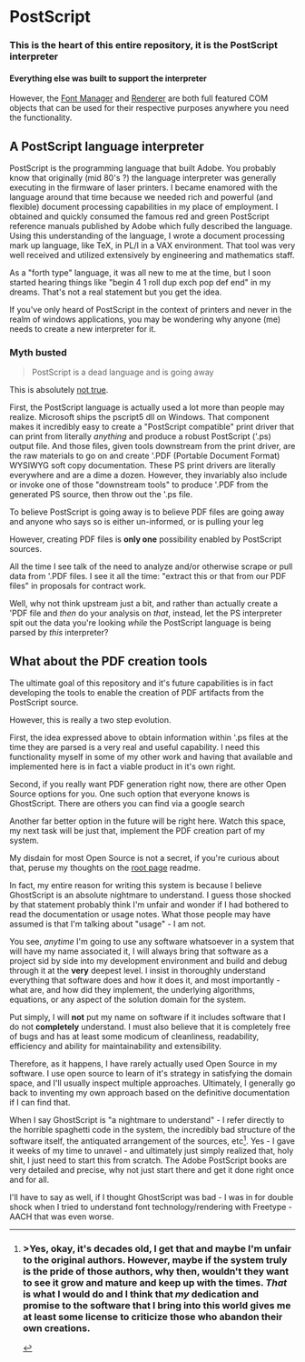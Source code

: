# PostScript

### This is the heart of this entire repository, it **is** the PostScript interpreter

#### Everything else was built to support the interpreter

However, the [Font Manager](../EnVisioNateSW_FontManager) and [Renderer](../EnVisioNateSW_Renderer) are both full featured COM objects that can be used for their respective purposes anywhere you need the functionality.

## A PostScript language interpreter

PostScript is the programming language that built Adobe. You probably know that originally (mid 80's ?) the language interpreter was generally executing in the firmware of laser printers. 
I became enamored with the language around that time because we needed rich and powerful (and flexible) document processing capabilities in my place of employment.
I obtained and quickly consumed the famous red and green PostScript reference manuals published by Adobe which fully described the language.
Using this understanding of the language, I wrote a document processing mark up language, like TeX, in PL/I in a VAX environment. That tool was very well
received and utilized extensively by engineering and mathematics staff.

As a "forth type" language, it was all new to me at the time, but I soon started hearing things like "begin 4 1 roll dup exch pop def end" in my dreams.
That's not a real statement but you get the idea.

If you've only heard of PostScript in the context of printers and never in the realm of windows applications, you may be wondering why anyone (me) needs to create a new interpreter for it.

### Myth busted

> PostScript is a dead language and is going away

This is absolutely <u>not true</u>.

First, the PostScript language is actually used a lot more than people may realize. Microsoft ships the pscript5 dll on Windows. That component makes it incredibly easy to create a
"PostScript compatible" print driver that can print from literally *anything* and produce a robust PostScript ('.ps) output file. And those files, given tools downstream from the print driver, are the
raw materials to go on and create '.PDF (Portable Document Format) WYSIWYG soft copy documentation. These PS print drivers are literally everywhere and are a dime a dozen. However, they invariably 
also include or invoke one of those "downstream tools" to produce '.PDF from the generated PS source, then throw out the '.ps file.

To believe PostScript is going away is to believe PDF files are going away and anyone who says so is either un-informed, or is pulling your leg

However, creating PDF files is **only one** possibility enabled by PostScript sources.

All the time I see talk of the need to analyze and/or otherwise scrape or pull data from '.PDF files. I see it all the time: "extract this or that 
from our PDF files" in proposals for contract work.

Well, why not think upstream just a bit, and rather than actually create a 'PDF file and *then* do your analysis on *that*, instead, 
let the PS interpreter spit out the data you're looking *while* the PostScript language is being parsed by *this* interpreter?

## What about the PDF creation tools

The ultimate goal of this repository and it's future capabilities is in fact developing the tools to enable the creation of PDF artifacts from the PostScript source.

However, this is really a two step evolution. 

First, the idea expressed above to obtain information within '.ps files at the time they are parsed is a very real
and useful capability. I need this functionality myself in some of my other work and having that available and implemented here is in fact a viable product in it's own right.

Second, if you really want PDF generation right now, there are other Open Source options for you. 
One such option that everyone knows is GhostScript. There are others you can find via a google search

Another far better option in the future will be right here. Watch this space, my next task will be just that, implement the PDF creation part of my system.

My disdain for most Open Source is not a secret, if you're curious about that, peruse my thoughts on the [root page](../) readme.

In fact, my entire reason for writing this system is because I believe GhostScript is an absolute nightmare to understand.
I guess those shocked by that statement probably think I'm unfair and wonder if I had bothered to read the documentation or usage notes.
What those people may have assumed is that I'm talking about "usage" - I am not.

You see, *anytime* I'm going to use any software whatsoever in a system that will have my name associated it, I will always bring that software as a project sid by side into my
development environment and build and debug through it at the **very** deepest level. I insist in thoroughly understand everything that software
does and how it does it, and most importantly - what are, and how did they implement, the underlying algorithms, equations, or any aspect
of the solution domain for the system.

Put simply, I will **not** put my name on software if it includes software that I do not **completely** understand. I must also believe that it is completely free 
of bugs and has at least some modicum of cleanliness, readability, efficiency and ability for maintainability and extensibility.

Therefore, as it happens, I have rarely actually used Open Source in my software. I use open source to learn of it's strategy in satisfying the domain space, and I'll
usually inspect multiple approaches. Ultimately, I generally go back to inventing my own approach based on the definitive documentation if I can find that.

When I say GhostScript is "a nightmare to understand" - I refer directly to the horrible spaghetti code in the system, the incredibly bad structure of the
software itself, the antiquated arrangement of the sources, etc[^1]. Yes - I gave it weeks of my time to unravel - and ultimately just simply realized that, holy shit,
I just need to start this from scratch. The Adobe PostScript books are very detailed and precise, why not just start there and get it done right once and for all.

[^1]: ### >Yes, okay, it's decades old, I get that and maybe I'm unfair to the original authors. However, maybe if the system truly is the pride of those authors, why then, wouldn't they want to see it grow and mature and keep up with the times. *That* is what I would do and I think that *my* dedication and promise to the software that I bring into this world gives me at least some license to criticize those who abandon their own creations.

I'll have to say as well, if I thought GhostScript was bad - I was in for double shock when I tried to understand font technology/rendering with Freetype - AACH 
that was even worse.











